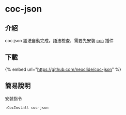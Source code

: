 # coc-json

## 介紹

coc json 語法自動完成，語法檢查，需要先安裝 [coc](./) 插件

## 下載

{% embed url="https://github.com/neoclide/coc-json" %}

## 簡易說明

安裝指令

`:CocInstall coc-json`

